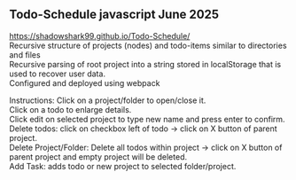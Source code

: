 ## Todo-Schedule javascript June 2025

https://shadowshark99.github.io/Todo-Schedule/  
Recursive structure of projects (nodes) and todo-items similar to directories and files  
Recursive parsing of root project into a string stored in localStorage that is used to recover user data.  
Configured and deployed using webpack

Instructions: Click on a project/folder to open/close it.  
Click on a todo to enlarge details.  
Click edit on selected project to type new name and press enter to confirm.  
Delete todos: click on checkbox left of todo -> click on X button of parent project.  
Delete Project/Folder: Delete all todos within project -> click on X button of parent project and empty project will be deleted.  
Add Task: adds todo or new project to selected folder/project.
